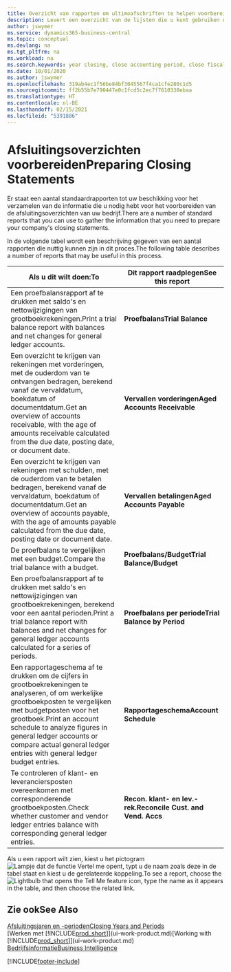 ```yaml
---
title: Overzicht van rapporten om ultimoafschriften te helpen voorbereiden | Microsoft Docs
description: Levert een overzicht van de lijsten die u kunt gebruiken om gegevens te verzamelen om de ultimoafschriften van uw bedrijf voor te bereiden wanneer het financiële jaar wordt gesloten.
author: jswymer
ms.service: dynamics365-business-central
ms.topic: conceptual
ms.devlang: na
ms.tgt_pltfrm: na
ms.workload: na
ms.search.keywords: year closing, close accounting period, close fiscal year, aging, creditor payments, vendor payments, assets, liabilities, equity, analysis, reporting, financial report, business intelligence, BI, Power Bi, KPI
ms.date: 10/01/2020
ms.author: jswymer
ms.openlocfilehash: 319ab4ec1f56be84bf3045567f4ca1cfe280c1d5
ms.sourcegitcommit: ff2b55b7e790447e0c1fcd5c2ec7f7610338ebaa
ms.translationtype: HT
ms.contentlocale: nl-BE
ms.lasthandoff: 02/15/2021
ms.locfileid: "5391886"
---
```

# <a name="preparing-closing-statements"></a><span data-ttu-id="e3bd7-103">Afsluitingsoverzichten voorbereiden</span><span class="sxs-lookup"><span data-stu-id="e3bd7-103">Preparing Closing Statements</span></span>
<span data-ttu-id="e3bd7-104">Er staat een aantal standaardrapporten tot uw beschikking voor het verzamelen van de informatie die u nodig hebt voor het voorbereiden van de afsluitingsoverzichten van uw bedrijf.</span><span class="sxs-lookup"><span data-stu-id="e3bd7-104">There are a number of standard reports that you can use to gather the information that you need to prepare your company's closing statements.</span></span>

<span data-ttu-id="e3bd7-105">In de volgende tabel wordt een beschrijving gegeven van een aantal rapporten die nuttig kunnen zijn in dit proces.</span><span class="sxs-lookup"><span data-stu-id="e3bd7-105">The following table describes a number of reports that may be useful in this process.</span></span>  

| <span data-ttu-id="e3bd7-106">Als u dit wilt doen:</span><span class="sxs-lookup"><span data-stu-id="e3bd7-106">To</span></span> | <span data-ttu-id="e3bd7-107">Dit rapport raadplegen</span><span class="sxs-lookup"><span data-stu-id="e3bd7-107">See this report</span></span> |
| --- | --- |
| <span data-ttu-id="e3bd7-108">Een proefbalansrapport af te drukken met saldo's en nettowijzigingen van grootboekrekeningen.</span><span class="sxs-lookup"><span data-stu-id="e3bd7-108">Print a trial balance report with balances and net changes for general ledger accounts.</span></span> |<span data-ttu-id="e3bd7-109">**Proefbalans**</span><span class="sxs-lookup"><span data-stu-id="e3bd7-109">**Trial Balance**</span></span> |
| <span data-ttu-id="e3bd7-110">Een overzicht te krijgen van rekeningen met vorderingen, met de ouderdom van te ontvangen bedragen, berekend vanaf de vervaldatum, boekdatum of documentdatum.</span><span class="sxs-lookup"><span data-stu-id="e3bd7-110">Get an overview of accounts receivable, with the age of amounts receivable calculated from the due date, posting date, or document date.</span></span> |<span data-ttu-id="e3bd7-111">**Vervallen vorderingen**</span><span class="sxs-lookup"><span data-stu-id="e3bd7-111">**Aged Accounts Receivable**</span></span> |
| <span data-ttu-id="e3bd7-112">Een overzicht te krijgen van rekeningen met schulden, met de ouderdom van te betalen bedragen, berekend vanaf de vervaldatum, boekdatum of documentdatum.</span><span class="sxs-lookup"><span data-stu-id="e3bd7-112">Get an overview of accounts payable, with the age of amounts payable calculated from the due date, posting date or document date.</span></span> |<span data-ttu-id="e3bd7-113">**Vervallen betalingen**</span><span class="sxs-lookup"><span data-stu-id="e3bd7-113">**Aged Accounts Payable**</span></span> |
| <span data-ttu-id="e3bd7-114">De proefbalans te vergelijken met een budget.</span><span class="sxs-lookup"><span data-stu-id="e3bd7-114">Compare the trial balance with a budget.</span></span> |<span data-ttu-id="e3bd7-115">**Proefbalans/Budget**</span><span class="sxs-lookup"><span data-stu-id="e3bd7-115">**Trial Balance/Budget**</span></span> |
| <span data-ttu-id="e3bd7-116">Een proefbalansrapport af te drukken met saldo's en nettowijzigingen van grootboekrekeningen, berekend voor een aantal perioden.</span><span class="sxs-lookup"><span data-stu-id="e3bd7-116">Print a trial balance report with balances and net changes for general ledger accounts calculated for a series of periods.</span></span> |<span data-ttu-id="e3bd7-117">**Proefbalans per periode**</span><span class="sxs-lookup"><span data-stu-id="e3bd7-117">**Trial Balance by Period**</span></span> |
| <span data-ttu-id="e3bd7-118">Een rapportageschema af te drukken om de cijfers in grootboekrekeningen te analyseren, of om werkelijke grootboekposten te vergelijken met budgetposten voor het grootboek.</span><span class="sxs-lookup"><span data-stu-id="e3bd7-118">Print an account schedule to analyze figures in general ledger accounts or compare actual general ledger entries with general ledger budget entries.</span></span> |<span data-ttu-id="e3bd7-119">**Rapportageschema**</span><span class="sxs-lookup"><span data-stu-id="e3bd7-119">**Account Schedule**</span></span> |
| <span data-ttu-id="e3bd7-120">Te controleren of klant- en leveranciersposten overeenkomen met corresponderende grootboekposten.</span><span class="sxs-lookup"><span data-stu-id="e3bd7-120">Check whether customer and vendor ledger entries balance with corresponding general ledger entries.</span></span> |<span data-ttu-id="e3bd7-121">**Recon. klant- en lev.-rek.**</span><span class="sxs-lookup"><span data-stu-id="e3bd7-121">**Reconcile Cust. and Vend. Accs**</span></span> |

<span data-ttu-id="e3bd7-122">Als u een rapport wilt zien, kiest u het pictogram ![Lampje dat de functie Vertel me opent](media/ui-search/search_small.png "Vertel me wat u wilt doen"), typt u de naam zoals deze in de tabel staat en kiest u de gerelateerde koppeling.</span><span class="sxs-lookup"><span data-stu-id="e3bd7-122">To see a report, choose the ![Lightbulb that opens the Tell Me feature](media/ui-search/search_small.png "Tell me what you want to do") icon, type the name as it appears in the table, and then choose the related link.</span></span>

## <a name="see-also"></a><span data-ttu-id="e3bd7-123">Zie ook</span><span class="sxs-lookup"><span data-stu-id="e3bd7-123">See Also</span></span>
[<span data-ttu-id="e3bd7-124">Afsluitingsjaren en -perioden</span><span class="sxs-lookup"><span data-stu-id="e3bd7-124">Closing Years and Periods</span></span>](year-close-years-periods.md)  
<span data-ttu-id="e3bd7-125">[Werken met [!INCLUDE[prod_short](includes/prod_short.md)]](ui-work-product.md)</span><span class="sxs-lookup"><span data-stu-id="e3bd7-125">[Working with [!INCLUDE[prod_short](includes/prod_short.md)]](ui-work-product.md)</span></span>  
[<span data-ttu-id="e3bd7-126">Bedrijfsinformatie</span><span class="sxs-lookup"><span data-stu-id="e3bd7-126">Business Intelligence</span></span>](bi.md)


[!INCLUDE[footer-include](includes/footer-banner.md)]
